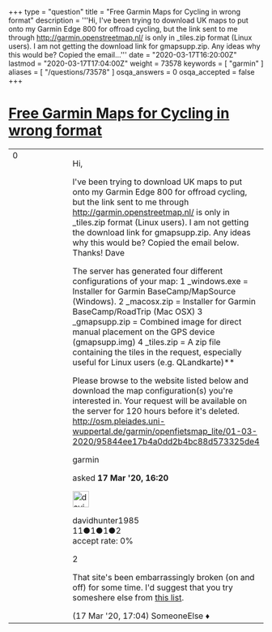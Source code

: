 +++
type = "question"
title = "Free Garmin Maps for Cycling in wrong format"
description = '''Hi,  I&#x27;ve been trying to download UK maps to put onto my Garmin Edge 800 for offroad cycling, but the link sent to me through http://garmin.openstreetmap.nl/ is only in _tiles.zip format (Linux users). I am not getting the download link for gmapsupp.zip. Any ideas why this would be? Copied the email...'''
date = "2020-03-17T16:20:00Z"
lastmod = "2020-03-17T17:04:00Z"
weight = 73578
keywords = [ "garmin" ]
aliases = [ "/questions/73578" ]
osqa_answers = 0
osqa_accepted = false
+++

<div class="headNormal">

# [Free Garmin Maps for Cycling in wrong format](/questions/73578/free-garmin-maps-for-cycling-in-wrong-format)

</div>

<div id="main-body">

<div id="askform">

<table id="question-table" style="width:100%;">
<colgroup>
<col style="width: 50%" />
<col style="width: 50%" />
</colgroup>
<tbody>
<tr>
<td style="width: 30px; vertical-align: top"><div class="vote-buttons">
<span id="post-73578-upvote" class="ajax-command post-vote up" rel="nofollow" title="I like this post (click again to cancel)"> </span>
<div id="post-73578-score" class="post-score" title="current number of votes">
0
</div>
<span id="post-73578-downvote" class="ajax-command post-vote down" rel="nofollow" title="I dont like this post (click again to cancel)"> </span> <span id="favorite-mark" class="ajax-command favorite-mark" rel="nofollow" title="mark/unmark this question as favorite (click again to cancel)"> </span>
<div id="favorite-count" class="favorite-count">
&#10;</div>
</div></td>
<td><div id="item-right">
<div class="question-body">
<p>Hi,</p>
<p>I've been trying to download UK maps to put onto my Garmin Edge 800 for offroad cycling, but the link sent to me through <a href="http://garmin.openstreetmap.nl/">http://garmin.openstreetmap.nl/</a> is only in _tiles.zip format (Linux users). I am not getting the download link for gmapsupp.zip. Any ideas why this would be? Copied the email below. Thanks! Dave</p>
<p>The server has generated four different configurations of your map: 1 _windows.exe = Installer for Garmin BaseCamp/MapSource (Windows). 2 _macosx.zip = Installer for Garmin BaseCamp/RoadTrip (Mac OSX) 3 _gmapsupp.zip = Combined image for direct manual placement on the GPS device (gmapsupp.img) 4 _tiles.zip = A zip file containing the tiles in the request, especially useful for Linux users (e.g. QLandkarte)**</p>
<p>Please browse to the website listed below and download the map configuration(s) you're interested in. Your request will be available on the server for 120 hours before it's deleted. <a href="http://osm.pleiades.uni-wuppertal.de/garmin/openfietsmap_lite/01-03-2020/95844ee17b4a0dd2b4bc88d573325de4">http://osm.pleiades.uni-wuppertal.de/garmin/openfietsmap_lite/01-03-2020/95844ee17b4a0dd2b4bc88d573325de4</a></p>
</div>
<div id="question-tags" class="tags-container tags">
<span class="post-tag tag-link-garmin" rel="tag" title="see questions tagged &#39;garmin&#39;">garmin</span>
</div>
<div id="question-controls" class="post-controls">
&#10;</div>
<div class="post-update-info-container">
<div class="post-update-info post-update-info-user">
<p>asked <strong>17 Mar '20, 16:20</strong></p>
<img src="https://secure.gravatar.com/avatar/626ddfdc3eab7e705f25dc31c86c012c?s=32&amp;d=identicon&amp;r=g" class="gravatar" width="32" height="32" alt="davidhunter1985&#39;s gravatar image" />
<p><span>davidhunter1985</span><br />
<span class="score" title="11 reputation points">11</span><span title="1 badges"><span class="badge1">●</span><span class="badgecount">1</span></span><span title="1 badges"><span class="silver">●</span><span class="badgecount">1</span></span><span title="2 badges"><span class="bronze">●</span><span class="badgecount">2</span></span><br />
<span class="accept_rate" title="Rate of the user&#39;s accepted answers">accept rate:</span> <span title="davidhunter1985 has no accepted answers">0%</span></p>
</div>
</div>
<div id="comments-container-73578" class="comments-container">
<span id="73581"></span>
<div id="comment-73581" class="comment">
<div id="post-73581-score" class="comment-score">
2
</div>
<div class="comment-text">
<p>That site's been embarrassingly broken (on and off) for some time. I'd suggest that you try someshere else from <a href="https://wiki.openstreetmap.org/wiki/OSM_Map_On_Garmin/Download">this list</a>.</p>
</div>
<div id="comment-73581-info" class="comment-info">
<span class="comment-age">(17 Mar '20, 17:04)</span> <span class="comment-user userinfo">SomeoneElse ♦</span>
</div>
</div>
</div>
<div id="comment-tools-73578" class="comment-tools">
&#10;</div>
<div class="clear">
&#10;</div>
<div id="comment-73578-form-container" class="comment-form-container">
&#10;</div>
<div class="clear">
&#10;</div>
</div></td>
</tr>
</tbody>
</table>

</div>

</div>

